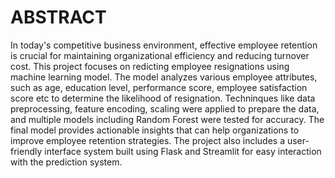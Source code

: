 # **ABSTRACT**

In today's competitive business environment, effective employee retention is crucial for maintaining organizational efficiency and reducing turnover cost.
This project focuses on redicting employee resignations using machine learning model. The model analyzes various employee attributes, such as age, 
education level, performance score, employee satisfaction score etc to determine the likelihood of resignation.
Techninques like data preprocessing, feature encoding, scaling were applied to prepare the data, and multiple models including Random Forest were tested for accuracy.
The final model provides actionable insights that can help organizations to improve employee retention strategies. 
The project also includes a user-friendly interface system built using Flask and Streamlit for easy interaction with the prediction system.
